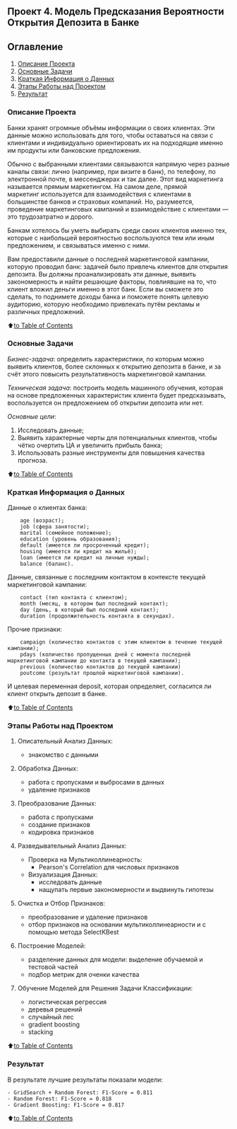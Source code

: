 ## **Проект 4. Модель Предсказания Вероятности Открытия Депозита в Банке**

## Оглавление
1. [Описание Проекта](README.md#описание-проекта)
2. [Основные Задачи](README.md#основные-задачи)
3. [Краткая Информация о Данных](README.md#краткая-информация-о-данных)
4. [Этапы Работы над Проектом](README.md#этапы-работы-над-проектом)
5. [Результат](README.md#результат)


### Описание Проекта

Банки хранят огромные объёмы информации о своих клиентах. Эти данные можно использовать для того, чтобы оставаться на связи с клиентами и индивидуально ориентировать их на подходящие именно им продукты или банковские предложения.

Обычно с выбранными клиентами связываются напрямую через разные каналы связи: лично (например, при визите в банк), по телефону, по электронной почте, в мессенджерах и так далее. Этот вид маркетинга называется прямым маркетингом. На самом деле, прямой маркетинг используется для взаимодействия с клиентами в большинстве банков и страховых компаний. Но, разумеется, проведение маркетинговых кампаний и взаимодействие с клиентами — это трудозатратно и дорого.

Банкам хотелось бы уметь выбирать среди своих клиентов именно тех, которые с наибольшей вероятностью воспользуются тем или иным предложением, и связываться именно с ними.

Вам предоставили данные о последней маркетинговой кампании, которую проводил банк: задачей было привлечь клиентов для открытия депозита. Вы должны проанализировать эти данные, выявить закономерность и найти решающие факторы, повлиявшие на то, что клиент вложил деньги именно в этот банк. Если вы сможете это сделать, то поднимете доходы банка и поможете понять целевую аудиторию, которую необходимо привлекать путём рекламы и различных предложений.

:arrow_up:[to Table of Contents](README.md#оглавление)


### Основные Задачи

*Бизнес-задача*: определить характеристики, по которым можно выявить клиентов, более склонных к открытию депозита в банке, и за счёт этого повысить результативность маркетинговой кампании.

*Техническая задача*: построить модель машинного обучения, которая на основе предложенных характеристик клиента будет предсказывать, воспользуется он предложением об открытии депозита или нет.

_Основные цели_:
1. Исследовать данные;
2. Выявить характерные черты для потенциальных клиентов, чтобы чётко очертить ЦА и увеличить прибыль банка;
3. Использовать разные инструменты для повышения качества прогноза.

:arrow_up:[to Table of Contents](README.md#оглавление)


### Краткая Информация о Данных

Данные о клиентах банка:

        age (возраст);
        job (сфера занятости);
        marital (семейное положение);
        education (уровень образования);
        default (имеется ли просроченный кредит);
        housing (имеется ли кредит на жильё);
        loan (имеется ли кредит на личные нужды);
        balance (баланс).

Данные, связанные с последним контактом в контексте текущей маркетинговой кампании:

        contact (тип контакта с клиентом);
        month (месяц, в котором был последний контакт);
        day (день, в который был последний контакт);
        duration (продолжительность контакта в секундах).

Прочие признаки:

        campaign (количество контактов с этим клиентом в течение текущей кампании);
        pdays (количество пропущенных дней с момента последней маркетинговой кампании до контакта в текущей кампании);
        previous (количество контактов до текущей кампании)
        poutcome (результат прошлой маркетинговой кампании).

И целевая переменная deposit, которая определяет, согласится ли клиент открыть депозит в банке.

:arrow_up:[to Table of Contents](README.md#оглавление)


### Этапы Работы над Проектом

1. Описательный Анализ Данных:
   - знакомство с данными

2. Обработка Данных:
   - работа с пропусками и выбросами в данных
   - удаление признаков

3. Преобразование Данных:
   - работа с пропусками
   - создание признаков
   - кодировка признаков

4. Разведывательный Анализ Данных:
   - Проверка на Мультиколлинеарность:
      - Pearson's Correlation для числовых признаков
   - Визуализация Данных:
      - исследовать данные
      - нащупать первые закономерности и выдвинуть гипотезы

5. Очистка и Отбор Признаков:
   - преобразование и удаление признаков
   - отбор признаков на основании мультиколлинеарности и с помощью метода SelectKBest

6. Построение Моделей:
   - разделение данных для модели: выделение обучаемой и тестовой частей
   - подбор метрик для оченки качества

7. Обучение Моделей для Решения Задачи Классификации:
   - логистическая регрессия
   - деревья решений
   - случайный лес
   - gradient boosting
   - stacking

:arrow_up:[to Table of Contents](README.md#оглавление)


### Результат

В результате лучшие результаты показали модели:

    - GridSearch + Random Forest: F1-Score = 0.811
    - Random Forest: F1-Score = 0.818
    - Gradient Boosting: F1-Score = 0.817


:arrow_up:[to Table of Contents](README.md#оглавление)
